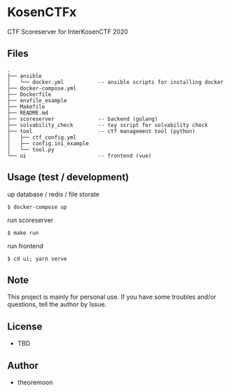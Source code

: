 # KosenCTFx

CTF Scoreserver for InterKosenCTF 2020

## Files

```
.
├── ansible
│   └── docker.yml           -- ansible scripts for installing docker
├── docker-compose.yml
├── Dockerfile
├── envfile_example
├── Makefile
├── README.md
├── scoreserver              -- backend (golang)
├── solvability_check        -- toy script for solvability check
├── tool                     -- ctf management tool (python)
│   ├── ctf_config.yml
│   ├── config.ini_example
│   └── tool.py
└── ui                       -- frontend (vue)
```

## Usage (test / development)

up database / redis / file storate
```
$ docker-compose up
```

run scoreserver
```
$ make run
```

run frontend
```
$ cd ui; yarn serve
```

## Note

 This project is mainly for personal use. If you have some troubles and/or questions, tell the author by Issue.

## License

- TBD

## Author

- theoremoon
